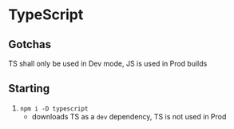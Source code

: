 # TypeScript

## Gotchas

TS shall only be used in Dev mode, JS is used in Prod builds

## Starting

1. `npm i -D typescript`
    - downloads TS as a `dev` dependency, TS is not used in Prod
